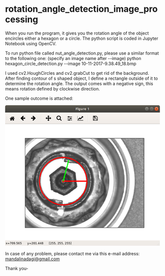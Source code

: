 # rotation_angle_detection_image_processing

When you run the program, it gives you the rotation angle of the object encircles either a hexagon or a circle. The python script is coded in Jupyter Notebook using OpenCV.

To run python file called nut_angle_detection.py, please use a similar format to the following one: (specify an image name after --image)
python hexagon_circle_detection.py --image 10-11-2017-9.38.49_18.bmp

I used cv2.HoughCircles and cv2.grabCut to get rid of the background. After finding contour of s shaped object, I define a rectangle outside of it to determine the rotation angle. 
The output comes with a negative sign, this means rotation defined by clockwise direction.

One sample outcome is attached:

![angle_detection](https://github.com/mandalinadagi/rotation_angle_detection_image_processing/blob/master/angle_detection.png)

In case of any problem, please contact me via this e-mail address: mandalinadagi@gmail.com

Thank you- 
